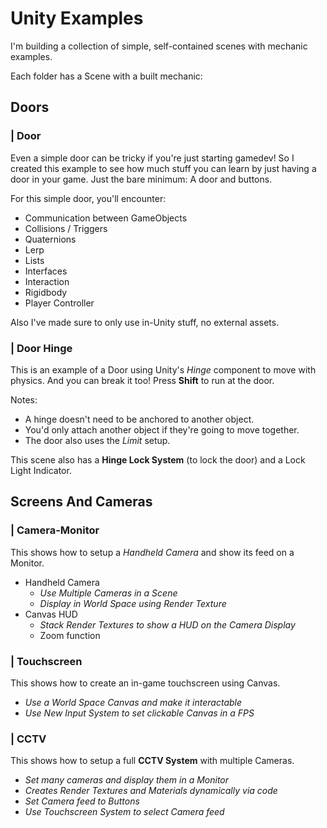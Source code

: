 # Unity Examples
I'm building a collection of simple, self-contained scenes with mechanic examples.

Each folder has a Scene with a built mechanic:

## Doors
### | Door
Even a simple door can be tricky if you're just starting gamedev!
So I created this example to see how much stuff you can learn by just having a door in your game.
Just the bare minimum: A door and buttons.

For this simple door, you'll encounter:
- Communication between GameObjects
- Collisions / Triggers
- Quaternions
- Lerp
- Lists
- Interfaces
- Interaction
- Rigidbody
- Player Controller

Also I've made sure to only use in-Unity stuff, no external assets.

### | Door Hinge
This is an example of a Door using Unity's _Hinge_ component to move with physics.
And you can break it too!
Press **Shift** to run at the door.

Notes:
- A hinge doesn't need to be anchored to another object.
- You'd only attach another object if they're going to move together.
- The door also uses the _Limit_ setup.

This scene also has a **Hinge Lock System** (to lock the door) and a Lock Light Indicator.

## Screens And Cameras
### | Camera-Monitor
This shows how to setup a *Handheld Camera* and show its feed on a Monitor.

- Handheld Camera
	- *Use Multiple Cameras in a Scene*
	- *Display in World Space using Render Texture*
- Canvas HUD
	- *Stack Render Textures to show a HUD on the Camera Display*
	- Zoom function

### | Touchscreen
This shows how to create an in-game touchscreen using Canvas.

- *Use a World Space Canvas and make it interactable* 
- *Use New Input System to set clickable Canvas in a FPS*

### | CCTV
This shows how to setup a full **CCTV System** with multiple Cameras.

- *Set many cameras and display them in a Monitor*
- *Creates Render Textures and Materials dynamically via code*
- *Set Camera feed to Buttons*
- *Use Touchscreen System to select Camera feed*
